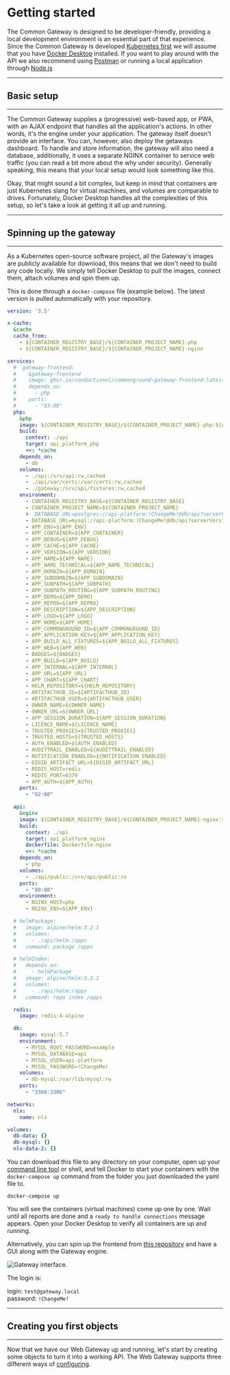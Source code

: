 # Getting started

The Common Gateway is designed to be developer-friendly, providing a local development environment is an essential part of that experience. Since the Common Gateway is developed [Kubernetes first](https://kubernetes.io/docs/tutorials/kubernetes-basics/) we will assume that you have [Docker Desktop](https://docs.docker.com/desktop/) installed. If you want to play around with the API we also recommend using [Postman](https://www.postman.com/downloads/) or running a local application through [Node.js](https://nodejs.org/en/download/)
__________________________________________________________________________________________________________

## Basic setup

_________________________________________________________________________________________________________

The Common Gateway supplies a (progressive) web-based app, or PWA, with an AJAX endpoint that handles all the application's actions. In other words, it's the engine under your application. The gateway itself doesn't provide an interface. You can, however, also deploy the getaways dashboard. To handle and store information, the gateway will also need a database, additionally, it uses a separate NGINX container to service web traffic (you can read a bit more about the why under security). Generally speaking, this means that your local setup would look something like this.

Okay, that might sound a bit complex, but keep in mind that containers are just Kubernetes slang for virtual machines, and volumes are comparable to drives. Fortunately, Docker Desktop handles all the complexities of this setup, so let's take a look at getting it all up and running.
__________________________________________________________________________________________________________

## Spinning up the gateway

__________________________________________________________________________________________________________
As a Kubernetes open-source software project, all the Gateway's images are publicly available for download, this means that we don't need to build any code locally. We simply tell Docker Desktop to pull the images, connect them, attach volumes and spin them up.

This is done through a `docker-compose` file (example below). The latest version is pulled automatically with your repository.

```yaml
version: '3.5'

x-cache:
  &cache
  cache_from:
    - ${CONTAINER_REGISTRY_BASE}/${CONTAINER_PROJECT_NAME}-php
    - ${CONTAINER_REGISTRY_BASE}/${CONTAINER_PROJECT_NAME}-nginx

services:
  #  gateway-frontend:
  #    &gateway-frontend
  #    image: ghcr.io/conductionnl/commonground-gateway-frontend:latest
  #    depends_on:
  #      - php
  #    ports:
  #      - "83:80"
  php:
    &php
    image: ${CONTAINER_REGISTRY_BASE}/${CONTAINER_PROJECT_NAME}-php:${APP_ENV}
    build:
      context: ./api
      target: api_platform_php
      <<: *cache
    depends_on:
      - db
    volumes:
      - ./api:/srv/api:rw,cached
      - ./api/var/certs:/var/certs:rw,cached
      - ./gateway:/srv/api/fixtures:rw,cached
    environment:
      - CONTAINER_REGISTRY_BASE=${CONTAINER_REGISTRY_BASE}
      - CONTAINER_PROJECT_NAME=${CONTAINER_PROJECT_NAME}
      #- DATABASE_URL=postgres://api-platform:!ChangeMe!@db/api?serverVersion=10.1
      - DATABASE_URL=mysql://api-platform:!ChangeMe!@db/api?serverVersion=10.1
      - APP_ENV=${APP_ENV}
      - APP_CONTAINER=${APP_CONTAINER}
      - APP_DEBUG=${APP_DEBUG}
      - APP_CACHE=${APP_CACHE}
      - APP_VERSION=${APP_VERSION}
      - APP_NAME=${APP_NAME}
      - APP_NAME_TECHNICAL=${APP_NAME_TECHNICAL}
      - APP_DOMAIN=${APP_DOMAIN}
      - APP_SUBDOMAIN=${APP_SUBDOMAIN}
      - APP_SUBPATH=${APP_SUBPATH}
      - APP_SUBPATH_ROUTING=${APP_SUBPATH_ROUTING}
      - APP_DEMO=${APP_DEMO}
      - APP_REPRO=${APP_REPRO}
      - APP_DESCRIPTION=${APP_DESCRIPTION}
      - APP_LOGO=${APP_LOGO}
      - APP_HOME=${APP_HOME}
      - APP_COMMONGROUND_ID=${APP_COMMONGROUND_ID}
      - APP_APPLICATION_KEY=${APP_APPLICATION_KEY}
      - APP_BUILD_ALL_FIXTURES=${APP_BUILD_ALL_FIXTURES}
      - APP_WEB=${APP_WEB}
      - BADGES=${BADGES}
      - APP_BUILD=${APP_BUILD}
      - APP_INTERNAL=${APP_INTERNAL}
      - APP_URL=${APP_URL}
      - APP_CHART=${APP_CHART}
      - HELM_REPOSITORY=${HELM_REPOSITORY}
      - ARTIFACTHUB_ID=${ARTIFACTHUB_ID}
      - ARTIFACTHUB_USER=${ARTIFACTHUB_USER}
      - OWNER_NAME=${OWNER_NAME}
      - OWNER_URL=${OWNER_URL}
      - APP_SESSION_DURATION=${APP_SESSION_DURATION}
      - LICENCE_NAME=${LICENCE_NAME}
      - TRUSTED_PROXIES=${TRUSTED_PROXIES}
      - TRUSTED_HOSTS=${TRUSTED_HOSTS}
      - AUTH_ENABLED=${AUTH_ENABLED}
      - AUDITTRAIL_ENABLED=${AUDITTRAIL_ENABLED}
      - NOTIFICATION_ENABLED=${NOTIFICATION_ENABLED}
      - DIGID_ARTIFACT_URL=${DIGID_ARTIFACT_URL}
      - REDIS_HOST=redis
      - REDIS_PORT=6379
      - APP_AUTH=${APP_AUTH}
    ports:
      - "82:80"

  api:
    &nginx
    image: ${CONTAINER_REGISTRY_BASE}/${CONTAINER_PROJECT_NAME}-nginx:${APP_ENV}
    build:
      context: ./api
      target: api_platform_nginx
      dockerfile: Dockerfile-nginx
      <<: *cache
    depends_on:
      - php
    volumes:
      - ./api/public:/srv/api/public:ro
    ports:
      - "80:80"
    environment:
      - NGINX_HOST=php
      - NGINX_ENV=${APP_ENV}

  # helmPackage:
  #   image: alpine/helm:3.2.1
  #   volumes:
  #     - ./api/helm:/apps
  #   command: package /apps

  # helmIndex:
  #   depends_on:
  #     - helmPackage
  #   image: alpine/helm:3.2.1
  #   volumes:
  #     - ./api/helm:/apps
  #   command: repo index /apps

  redis:
    image: redis:4-alpine

  db:
    image: mysql:5.7
    environment:
      - MYSQL_ROOT_PASSWORD=example
      - MYSQL_DATABASE=api
      - MYSQL_USER=api-platform
      - MYSQL_PASSWORD=!ChangeMe!
    volumes:
      - db-mysql:/var/lib/mysql:rw
    ports:
      - "3366:3306"

networks:
  nlx:
    name: nlx

volumes:
  db-data: {}
  db-mysql: {}
  nlx-data-2: {}
```

You can download this file to any directory on your computer, open up your [command line tool](https://www.google.com/search?q=command+line+tool) or shell, and tell Docker to start your containers with the `docker-compose up` command from the folder you just downloaded the yaml file to.

```cli
docker-compose up
```

You will see the containers (virtual machines) come up one by one. Wait until all reports are done and a `ready to handle connections` message appears. Open your Docker Desktop to verify all containers are up and running.

Alternatively, you can spin up the frontend from [this repository](https://github.com/ConductionNL/commonground-gateway-frontend) and have a GUI along with the Gateway engine.  
  
![Gateway interface](../assets/dashboard.png).

The login is:

login: `test@gateway.local`  
password: `!ChangeMe!`  

__________________________________________________________________________________________________________

## Creating you first objects

__________________________________________________________________________________________________________

Now that we have our Web Gateway up and running, let's start by creating some objects to turn it into a working API. The Web Gateway supports three different ways of [configuring]().

